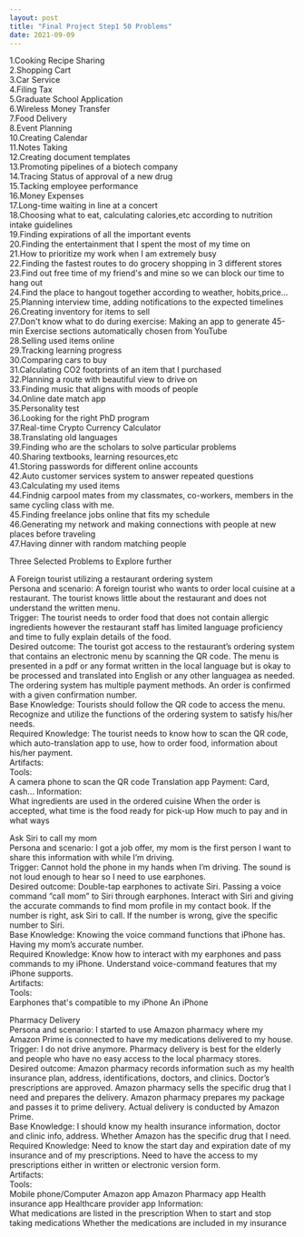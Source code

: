 ```yaml
---
layout: post
title: "Final Project Step1 50 Problems"
date: 2021-09-09
---
```


1.Cooking Recipe Sharing<br/>
2.Shopping Cart<br/>
3.Car Service<br/>
4.Filing Tax<br/>
5.Graduate School Application<br/>
6.Wireless Money Transfer<br/>
7.Food Delivery<br/>
8.Event Planning<br/>
10.Creating Calendar<br/>
11.Notes Taking<br/>
12.Creating document templates<br/>
13.Promoting pipelines of a biotech company<br/>
14.Tracing Status of approval of a new drug<br/>
15.Tacking employee performance<br/>
16.Money Expenses<br/>
17.Long-time waiting in line at a concert<br/>
18.Choosing what to eat, calculating calories,etc according to nutrition intake guidelines<br/>
19.Finding expirations of all the important events<br/>
20.Finding the entertainment that I spent the most of my time on<br/>
21.How to prioritize my work when I am extremely busy<br/>
22.Finding the fastest routes to do grocery shopping in 3 different stores<br/>
23.Find out free time of my friend's and mine so we can block our time to hang out<br/>
24.Find the place to hangout together according to weather, hobits,price...<br/>
25.Planning interview time, adding notifications to the expected timelines<br/>
26.Creating inventory for items to sell<br/>
27.Don't know what to do during exercise: Making an app to generate 45-min Exercise sections automatically chosen from YouTube<br/>
28.Selling used items online<br/>
29.Tracking learning progress<br/>
30.Comparing cars to buy<br/>
31.Calculating CO2 footprints of an item that I purchased<br/>
32.Planning a route with beautiful view to drive on<br/>
33.Finding music that aligns with moods of people<br/>
34.Online date match app<br/>
35.Personality test<br/>
36.Looking for the right PhD program<br/>
37.Real-time Crypto Currency Calculator<br/>
38.Translating old languages<br/>
39.Finding who are the scholars to solve particular problems<br/>
40.Sharing textbooks, learning resources,etc<br/>
41.Storing passwords for different online accounts<br/>
42.Auto customer services system to answer repeated questions<br/>
43.Calculating my used items<br/>
44.Findnig carpool mates from my classmates, co-workers, members in the same cycling class with me.<br/>
45.Finding freelance jobs online that fits my schedule<br/>
46.Generating my network and making connections with people at new places before traveling<br/>
47.Having dinner with random matching people<br/>





Three Selected Problems to Explore further

 

A Foreign tourist utilizing a restaurant ordering system<br/>
Persona and scenario: A foreign tourist who wants to order local cuisine at a restaurant. The tourist knows little about the restaurant and does not understand the written menu.<br/>
Trigger: The tourist needs to order food that does not contain allergic ingredients however the restaurant staff has limited language proficiency and time to fully explain details of the food.<br/>
Desired outcome: The tourist got access to the restaurant’s ordering system that contains an electronic menu by scanning the QR code. The menu is presented in a pdf or any format written in the local language but is okay to be processed and translated into English or any other languagea as needed. The ordering system has multiple payment methods. An order is confirmed with a given confirmation number.<br/>
Base Knowledge: Tourists should follow the QR code to access the menu. Recognize and utilize the functions of the ordering system to satisfy his/her needs.<br/>
Required Knowledge: The tourist needs to know how to scan the QR code, which auto-translation app to use, how to order food, information about his/her payment.<br/>
Artifacts:<br/>
Tools:<br/>
A camera phone to scan the QR code
Translation app
Payment: Card, cash…
Information:<br/>
What ingredients are used in the ordered cuisine
When the order is accepted, what time is the food ready for pick-up
How much to pay and in what ways
 

Ask Siri to call my mom<br/>
Persona and scenario: I got a job offer, my mom is the first person I want to share this information with while I’m driving.<br/>
Trigger: Cannot hold the phone in my hands when I’m driving. The sound is not loud enough to hear so I need to use earphones.<br/>
Desired outcome: Double-tap earphones to activate Siri. Passing a voice command “call mom” to Siri through earphones. Interact with Siri and giving the accurate commands to find mom profile in my contact book. If the number is right, ask Siri to call. If the number is wrong, give the specific number to Siri.<br/>
Base Knowledge: Knowing the voice command functions that iPhone has. Having my mom’s accurate number.<br/>
Required Knowledge: Know how to interact with my earphones and pass commands to my iPhone. Understand voice-command features that my iPhone supports.<br/>
Artifacts:<br/>
Tools:<br/>
Earphones that's compatible to my iPhone
An iPhone
 

Pharmacy Delivery<br/>
Persona and scenario: I started to use Amazon pharmacy where my Amazon Prime is connected to have my medications delivered to my house.<br/>
Trigger: I do not drive anymore. Pharmacy delivery is best for the elderly and people who have no easy access to the local pharmacy stores.<br/>
Desired outcome: Amazon pharmacy records information such as my health insurance plan, address, identifications, doctors, and clinics. Doctor’s prescriptions are approved. Amazon pharmacy sells the specific drug that I need and prepares the delivery. Amazon pharmacy prepares my package and passes it to prime delivery. Actual delivery is conducted by Amazon Prime.<br/>
Base Knowledge: I should know my health insurance information, doctor and clinic info, address. Whether Amazon has the specific drug that I need.<br/>
Required Knowledge: Need to know the start day and expiration date of my insurance and of my prescriptions. Need to have the access to my prescriptions either in written or electronic version form.<br/>
Artifacts:<br/>
Tools:<br/>
Mobile phone/Computer
Amazon app
Amazon Pharmacy app
Health insurance app
Healthcare provider app
Information:<br/>
What medications are listed in the prescription
When to start and stop taking medications
Whether the medications are included in my insurance

